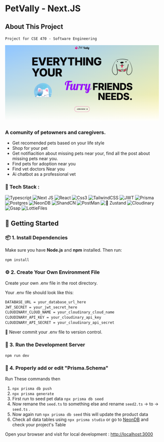 # PetVally - Next.JS 

## About This Project
`Project for CSE 470 - Software Engineering` 

![Petvally banner](./public/petvally.png)

### A comunity of petowners and caregivers.
- Get recomended pets based on your life style
- Shop for your pet
- Get notifiacition about missing pets near your, find all the post about missing pets near you.
- Find pets for adoption near you
- Find vet doctors Near you
- Ai chatbot as a professional vet 

### 💾 Tech Stack :
![Typescript](    https://img.shields.io/badge/TypeScript-007ACC?style=for-the-badge&logo=typescript&logoColor=white) ![Next JS](https://img.shields.io/badge/next%20js-000000?style=for-the-badge&logo=nextdotjs&logoColor=white) ![React](https://img.shields.io/badge/React-20232A?style=for-the-badge&logo=react&logoColor=61DAFB) ![Css3](https://img.shields.io/badge/CSS3-1572B6?style=for-the-badge&logo=css3&logoColor=white) ![TailwindCSS](https://img.shields.io/badge/Tailwind_CSS-38B2AC?style=for-the-badge&logo=tailwind-css&logoColor=white) ![JWT](https://img.shields.io/badge/JWT-000000?style=for-the-badge&logo=JSON%20web%20tokens&logoColor=white)  ![Prisma](    https://img.shields.io/badge/Prisma-3982CE?style=for-the-badge&logo=Prisma&logoColor=white) ![Postgres](https://img.shields.io/badge/PostgreSQL-316192?style=for-the-badge&logo=postgresql&logoColor=white) ![NeonDB](https://img.shields.io/badge/NeonDB-00E599?style=for-the-badge&logo=neon&logoColor=white) ![ShandCN](https://img.shields.io/badge/shadcn%2Fui-000000?style=for-the-badge&logo=shadcnui&logoColor=white) ![PostMan](https://img.shields.io/badge/Postman-FF6C37?style=for-the-badge&logo=Postman&logoColor=white) ![🐻 Zustand](https://img.shields.io/badge/🐻%20Zustand-000000?style=for-the-badge&logoColor=white)
 ![Cloudinary](https://img.shields.io/badge/Cloudinary-3448C5?style=for-the-badge&logo=Cloudinary&logoColor=white) ![Gsap](https://img.shields.io/badge/GSAP-93CF2B?style=for-the-badge&logo=greensock&logoColor=white) ![LottieFiles](https://img.shields.io/badge/LottieFiles-0ABFBC?style=for-the-badge&logo=lottiefiles&logoColor=white) 


<!-- So Far time spent on this <br>
 [![wakatime](https://wakatime.com/badge/user/d7d5cf63-4ec9-422f-a677-8823091fc3db/project/990c11bf-1cc3-4dda-a67d-17cfaf30e6d1.svg)](https://wakatime.com/badge/user/d7d5cf63-4ec9-422f-a677-8823091fc3db/project/990c11bf-1cc3-4dda-a67d-17cfaf30e6d1)  -->

🚀 Getting Started
------------------

### 📦 1. Install Dependencies

Make sure you have **Node.js** and **npm** installed. Then run:


`npm install`

### ⚙️ 2. Create Your Own Environment File


Create your own .env file in the root directory.

Your .env file should look like this:




```bash
DATABASE_URL = your_database_url_here 
JWT_SECRET = your_jwt_secret_here 
CLOUDINARY_CLOUD_NAME = your_cloudinary_cloud_name 
CLOUDINARY_API_KEY = your_cloudinary_api_key 
CLOUDINARY_API_SECRET = your_cloudinary_api_secret
```

🛑 Never commit your .env file to version control.


### 🧪 3. Run the Development Server

`npm run dev`


### 🚨 4. Properly add or edit "Prisma.Schema" 

Run These commands then

1. `npx prisma db push` <br>
2. `npx prisma generate` <br>
3. First run to seed pet data  `npx prisma db seed ` <br>
4. Now remane the `seed.ts` to something else and rename `seed2.ts` -> to -> `seed.ts` . <br>
5. Now again run `npx prisma db seed` this will update the product data
6. Check all data tables using `npx prisma studio` or go to [NeonDB](https://console.neon.tech/) and check your project's Table 


Open your browser and visit for local development : [http://localhost:3000](http://localhost:3000)
